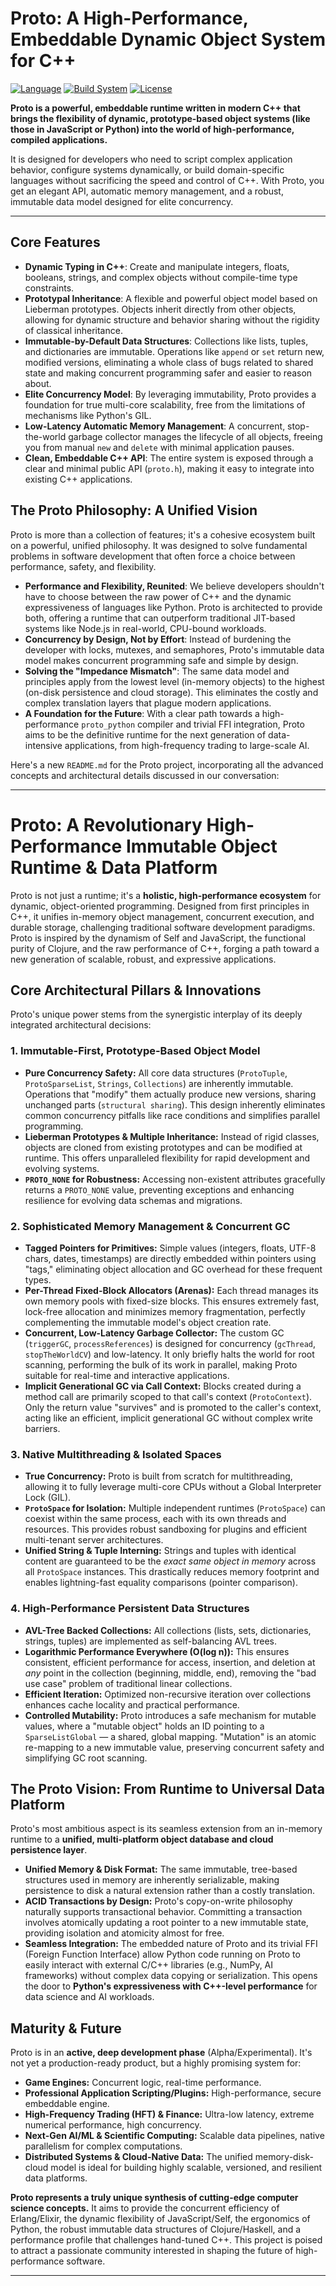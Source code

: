 # Proto: A High-Performance, Embeddable Dynamic Object System for C++

[![Language](https://img.shields.io/badge/Language-C%2B%2B20-blue.svg)](https://isocpp.org/)
[![Build System](https://img.shields.io/badge/Build-Makefile-green.svg)](https://www.gnu.org/software/make/)
[![License](https://img.shields.io/badge/License-MIT-yellow.svg)](LICENSE.md)

**Proto is a powerful, embeddable runtime written in modern C++ that brings the flexibility of dynamic, prototype-based object systems (like those in JavaScript or Python) into the world of high-performance, compiled applications.**

It is designed for developers who need to script complex application behavior, configure systems dynamically, or build domain-specific languages without sacrificing the speed and control of C++. With Proto, you get an elegant API, automatic memory management, and a robust, immutable data model designed for elite concurrency.

---

## Core Features

*   **Dynamic Typing in C++**: Create and manipulate integers, floats, booleans, strings, and complex objects without compile-time type constraints.
*   **Prototypal Inheritance**: A flexible and powerful object model based on Lieberman prototypes. Objects inherit directly from other objects, allowing for dynamic structure and behavior sharing without the rigidity of classical inheritance.
*   **Immutable-by-Default Data Structures**: Collections like lists, tuples, and dictionaries are immutable. Operations like `append` or `set` return new, modified versions, eliminating a whole class of bugs related to shared state and making concurrent programming safer and easier to reason about.
*   **Elite Concurrency Model**: By leveraging immutability, Proto provides a foundation for true multi-core scalability, free from the limitations of mechanisms like Python's GIL.
*   **Low-Latency Automatic Memory Management**: A concurrent, stop-the-world garbage collector manages the lifecycle of all objects, freeing you from manual `new` and `delete` with minimal application pauses.
*   **Clean, Embeddable C++ API**: The entire system is exposed through a clear and minimal public API (`proto.h`), making it easy to integrate into existing C++ applications.

## The Proto Philosophy: A Unified Vision

Proto is more than a collection of features; it's a cohesive ecosystem built on a powerful, unified philosophy. It was designed to solve fundamental problems in software development that often force a choice between performance, safety, and flexibility.

*   **Performance and Flexibility, Reunited**: We believe developers shouldn't have to choose between the raw power of C++ and the dynamic expressiveness of languages like Python. Proto is architected to provide both, offering a runtime that can outperform traditional JIT-based systems like Node.js in real-world, CPU-bound workloads.
*   **Concurrency by Design, Not by Effort**: Instead of burdening the developer with locks, mutexes, and semaphores, Proto's immutable data model makes concurrent programming safe and simple by design.
*   **Solving the "Impedance Mismatch"**: The same data model and principles apply from the lowest level (in-memory objects) to the highest (on-disk persistence and cloud storage). This eliminates the costly and complex translation layers that plague modern applications.
*   **A Foundation for the Future**: With a clear path towards a high-performance `proto_python` compiler and trivial FFI integration, Proto aims to be the definitive runtime for the next generation of data-intensive applications, from high-frequency trading to large-scale AI.

Here's a new `README.md` for the Proto project, incorporating all the advanced concepts and architectural details discussed in our conversation:

---

# Proto: A Revolutionary High-Performance Immutable Object Runtime & Data Platform

Proto is not just a runtime; it's a **holistic, high-performance ecosystem** for dynamic, object-oriented programming. Designed from first principles in C++, it unifies in-memory object management, concurrent execution, and durable storage, challenging traditional software development paradigms. Proto is inspired by the dynamism of Self and JavaScript, the functional purity of Clojure, and the raw performance of C++, forging a path toward a new generation of scalable, robust, and expressive applications.

## Core Architectural Pillars & Innovations

Proto's unique power stems from the synergistic interplay of its deeply integrated architectural decisions:

### 1. Immutable-First, Prototype-Based Object Model
* **Pure Concurrency Safety:** All core data structures (`ProtoTuple`, `ProtoSparseList`, `Strings`, `Collections`) are inherently immutable. Operations that "modify" them actually produce new versions, sharing unchanged parts (`structural sharing`). This design inherently eliminates common concurrency pitfalls like race conditions and simplifies parallel programming.
* **Lieberman Prototypes & Multiple Inheritance:** Instead of rigid classes, objects are cloned from existing prototypes and can be modified at runtime. This offers unparalleled flexibility for rapid development and evolving systems. 
* **`PROTO_NONE` for Robustness:** Accessing non-existent attributes gracefully returns a `PROTO_NONE` value, preventing exceptions and enhancing resilience for evolving data schemas and migrations.

### 2. Sophisticated Memory Management & Concurrent GC
* **Tagged Pointers for Primitives:** Simple values (integers, floats, UTF-8 chars, dates, timestamps) are directly embedded within pointers using "tags," eliminating object allocation and GC overhead for these frequent types.
* **Per-Thread Fixed-Block Allocators (Arenas):** Each thread manages its own memory pools with fixed-size blocks. This ensures extremely fast, lock-free allocation and minimizes memory fragmentation, perfectly complementing the immutable model's object creation rate. 
* **Concurrent, Low-Latency Garbage Collector:** The custom GC (`triggerGC`, `processReferences`) is designed for concurrency (`gcThread`, `stopTheWorldCV`) and low-latency. It only briefly halts the world for root scanning, performing the bulk of its work in parallel, making Proto suitable for real-time and interactive applications.
* **Implicit Generational GC via Call Context:** Blocks created during a method call are primarily scoped to that call's context (`ProtoContext`). Only the return value "survives" and is promoted to the caller's context, acting like an efficient, implicit generational GC without complex write barriers. 

### 3. Native Multithreading & Isolated Spaces
* **True Concurrency:** Proto is built from scratch for multithreading, allowing it to fully leverage multi-core CPUs without a Global Interpreter Lock (GIL).
* **`ProtoSpace` for Isolation:** Multiple independent runtimes (`ProtoSpace`) can coexist within the same process, each with its own threads and resources. This provides robust sandboxing for plugins and efficient multi-tenant server architectures.
* **Unified String & Tuple Interning:** Strings and tuples with identical content are guaranteed to be the *exact same object in memory* across all `ProtoSpace` instances. This drastically reduces memory footprint and enables lightning-fast equality comparisons (pointer comparison). 

### 4. High-Performance Persistent Data Structures
* **AVL-Tree Backed Collections:** All collections (lists, sets, dictionaries, strings, tuples) are implemented as self-balancing AVL trees. 
* **Logarithmic Performance Everywhere (O(log n)):** This ensures consistent, efficient performance for access, insertion, and deletion at *any* point in the collection (beginning, middle, end), removing the "bad use case" problem of traditional linear collections. 
* **Efficient Iteration:** Optimized non-recursive iteration over collections enhances cache locality and practical performance.
* **Controlled Mutability:** Proto introduces a safe mechanism for mutable values, where a "mutable object" holds an ID pointing to a `SparseListGlobal` — a shared, global mapping. "Mutation" is an atomic re-mapping to a new immutable value, preserving concurrent safety and simplifying GC root scanning.

## The Proto Vision: From Runtime to Universal Data Platform

Proto's most ambitious aspect is its seamless extension from an in-memory runtime to a **unified, multi-platform object database and cloud persistence layer**. 

* **Unified Memory & Disk Format:** The same immutable, tree-based structures used in memory are inherently serializable, making persistence to disk a natural extension rather than a costly translation. 
* **ACID Transactions by Design:** Proto's copy-on-write philosophy naturally supports transactional behavior. Committing a transaction involves atomically updating a root pointer to a new immutable state, providing isolation and atomicity almost for free. 
* **Seamless Integration:** The embedded nature of Proto and its trivial FFI (Foreign Function Interface) allow Python code running on Proto to easily interact with external C/C++ libraries (e.g., NumPy, AI frameworks) without complex data copying or serialization. This opens the door to **Python's expressiveness with C++-level performance** for data science and AI workloads. 

## Maturity & Future

Proto is in an **active, deep development phase** (Alpha/Experimental). It's not yet a production-ready product, but a highly promising system for:
* **Game Engines:** Concurrent logic, real-time performance.
* **Professional Application Scripting/Plugins:** High-performance, secure embeddable engine.
* **High-Frequency Trading (HFT) & Finance:** Ultra-low latency, extreme numerical performance, high concurrency.
* **Next-Gen AI/ML & Scientific Computing:** Scalable data pipelines, native parallelism for complex computations.
* **Distributed Systems & Cloud-Native Data:** The unified memory-disk-cloud model is ideal for building highly scalable, versioned, and resilient data platforms. 

**Proto represents a truly unique synthesis of cutting-edge computer science concepts.** It aims to provide the concurrent efficiency of Erlang/Elixir, the dynamic flexibility of JavaScript/Self, the ergonomics of Python, the robust immutable data structures of Clojure/Haskell, and a performance profile that challenges hand-tuned C++. This project is poised to attract a passionate community interested in shaping the future of high-performance software.

---